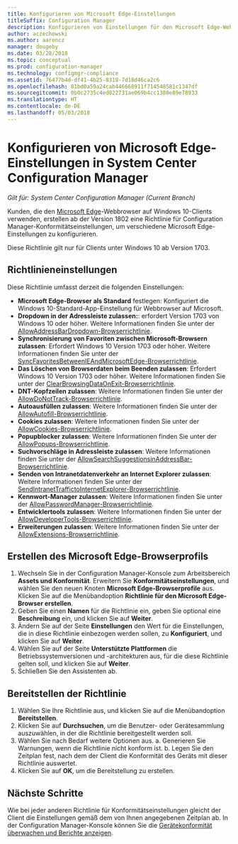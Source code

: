 ```yaml
---
title: Konfigurieren von Microsoft Edge-Einstellungen
titleSuffix: Configuration Manager
description: Konfigurieren von Einstellungen für den Microsoft Edge-Webbrowser auf Windows 10-Clients
author: aczechowski
ms.author: aaroncz
manager: dougeby
ms.date: 03/28/2018
ms.topic: conceptual
ms.prod: configuration-manager
ms.technology: configmgr-compliance
ms.assetid: 76477b4d-df41-4b25-8318-7d18d46ca2c6
ms.openlocfilehash: 81bd0a59a24cab446668911f714548581c1347df
ms.sourcegitcommit: 0b0c2735c4ed822731ae069b4cc1380e89e78933
ms.translationtype: HT
ms.contentlocale: de-DE
ms.lasthandoff: 05/03/2018
---
```

# <a name="configure-microsoft-edge-settings-in-system-center-configuration-manager"></a>Konfigurieren von Microsoft Edge-Einstellungen in System Center Configuration Manager

*Gilt für: System Center Configuration Manager (Current Branch)*

<!-- 1357310 -->
Kunden, die den [Microsoft Edge](https://technet.microsoft.com/microsoft-edge/bb265256)-Webbrowser auf Windows 10-Clients verwenden, erstellen ab der Version 1802 eine Richtlinie für Configuration Manager-Konformitätseinstellungen, um verschiedene Microsoft Edge-Einstellungen zu konfigurieren. 

Diese Richtlinie gilt nur für Clients unter Windows 10 ab Version 1703. <!--511552-->


## <a name="policy-settings"></a>Richtlinieneinstellungen
Diese Richtlinie umfasst derzeit die folgenden Einstellungen:
- **Microsoft Edge-Browser als Standard** festlegen: Konfiguriert die Windows 10-Standard-App-Einstellung für Webbrowser auf Microsoft.
- **Dropdown in der Adressleiste zulassen:**: erfordert Version 1703 von Windows 10 oder höher. Weitere Informationen finden Sie unter der [AllowAddressBarDropdown-Browserrichtlinie](/windows/client-management/mdm/policy-csp-browser#browser-allowaddressbardropdown).
- **Synchronisierung von Favoriten zwischen Microsoft-Browsern zulassen**: Erfordert Windows 10 Version 1703 oder höher. Weitere Informationen finden Sie unter der [SyncFavoritesBetweenIEAndMicrosoftEdge-Browserrichtlinie](/windows/client-management/mdm/policy-csp-browser#browser-syncfavoritesbetweenieandmicrosoftedge).
- **Das Löschen von Browserdaten beim Beenden zulassen**: Erfordert Windows 10 Version 1703 oder höher. Weitere Informationen finden Sie unter der [ClearBrowsingDataOnExit-Browserrichtlinie](/windows/client-management/mdm/policy-csp-browser#browser-clearbrowsingdataonexit).
- **DNT-Kopfzeilen zulassen**: Weitere Informationen finden Sie unter der [AllowDoNotTrack-Browserrichtlinie](/windows/client-management/mdm/policy-csp-browser#browser-allowdonottrack).
- **Autoausfüllen zulassen**: Weitere Informationen finden Sie unter der [AllowAutofill-Browserrichtlinie](/windows/client-management/mdm/policy-csp-browser#browser-allowautofill).
- **Cookies zulassen**: Weitere Informationen finden Sie unter der [AllowCookies-Browserrichtlinie](/windows/client-management/mdm/policy-csp-browser#browser-allowcookies).
- **Popupblocker zulassen**: Weitere Informationen finden Sie unter der [AllowPopups-Browserrichtlinie](/windows/client-management/mdm/policy-csp-browser#browser-allowpopups).
- **Suchvorschläge in Adressleiste zulassen**: Weitere Informationen finden Sie unter der [AllowSearchSuggestionsinAddressBar-Browserrichtlinie](/windows/client-management/mdm/policy-csp-browser#browser-allowsearchsuggestionsinaddressbar).
- **Senden von Intranetdatenverkehr an Internet Explorer zulassen**: Weitere Informationen finden Sie unter der [SendIntranetTraffictoInternetExplorer-Browserrichtlinie](/windows/client-management/mdm/policy-csp-browser#browser-sendintranettraffictointernetexplorer).
- **Kennwort-Manager zulassen**: Weitere Informationen finden Sie unter der [AllowPasswordManager-Browserrichtlinie](/windows/client-management/mdm/policy-csp-browser#browser-allowpasswordmanager).
- **Entwicklertools zulassen**: Weitere Informationen finden Sie unter der [AllowDeveloperTools-Browserrichtlinie](/windows/client-management/mdm/policy-csp-browser#browser-allowdevelopertools).
- **Erweiterungen zulassen**: Weitere Informationen finden Sie unter der [AllowExtensions-Browserrichtlinie](/windows/client-management/mdm/policy-csp-browser#browser-allowextensions).



## <a name="create-the-microsoft-edge-browser-profile"></a>Erstellen des Microsoft Edge-Browserprofils

1. Wechseln Sie in der Configuration Manager-Konsole zum Arbeitsbereich **Assets und Konformität**. Erweitern Sie **Konformitätseinstellungen**, und wählen Sie den neuen Knoten **Microsoft Edge-Browserprofile** aus. Klicken Sie auf die Menübandoption **Richtlinie für den Microsoft Edge-Browser erstellen**.
2. Geben Sie einen **Namen** für die Richtlinie ein, geben Sie optional eine **Beschreibung** ein, und klicken Sie auf **Weiter**.
3. Ändern Sie auf der Seite **Einstellungen** den Wert für die Einstellungen, die in diese Richtlinie einbezogen werden sollen, zu **Konfiguriert**, und klicken Sie auf **Weiter**.
4. Wählen Sie auf der Seite **Unterstützte Plattformen** die Betriebssystemversionen und -architekturen aus, für die diese Richtlinie gelten soll, und klicken Sie auf **Weiter**. 
5. Schließen Sie den Assistenten ab.



## <a name="deploy-the-policy"></a>Bereitstellen der Richtlinie

1. Wählen Sie Ihre Richtlinie aus, und klicken Sie auf die Menübandoption **Bereitstellen**.
2. Klicken Sie auf **Durchsuchen**, um die Benutzer- oder Gerätesammlung auszuwählen, in der die Richtlinie bereitgestellt werden soll. 
3. Wählen Sie nach Bedarf weitere Optionen aus. 
    a. Generieren Sie Warnungen, wenn die Richtlinie nicht konform ist. 
    b. Legen Sie den Zeitplan fest, nach dem der Client die Konformität des Geräts mit dieser Richtlinie auswertet.
4. Klicken Sie auf **OK**, um die Bereitstellung zu erstellen.



## <a name="next-steps"></a>Nächste Schritte

Wie bei jeder anderen Richtlinie für Konformitätseinstellungen gleicht der Client die Einstellungen gemäß dem von Ihnen angegebenen Zeitplan ab. In der Configuration Manager-Konsole können Sie die [Gerätekonformität überwachen und Berichte anzeigen](/sccm/compliance/deploy-use/monitor-compliance-settings).
